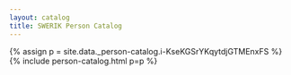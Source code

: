 ```yaml
---
layout: catalog
title: SWERIK Person Catalog
---
```

{% assign p = site.data._person-catalog.i-KseKGSrYKqytdjGTMEnxFS %}
{% include person-catalog.html p=p %}

